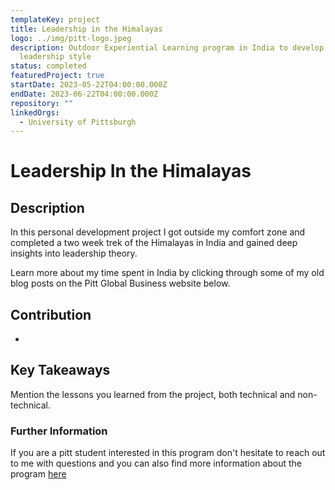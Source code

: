 ```yaml
---
templateKey: project
title: Leadership in the Himalayas
logo: ../img/pitt-logo.jpeg
description: Outdoor Experiential Learning program in India to develop personal
  leadership style
status: completed
featuredProject: true
startDate: 2023-05-22T04:00:00.000Z
endDate: 2023-06-22T04:00:00.000Z
repository: ""
linkedOrgs:
  - University of Pittsburgh
---
```

# Leadership In the Himalayas

## **Description**

I﻿n this personal development project I got outside my comfort zone and completed a two week trek of the Himalayas in India and gained deep insights into leadership theory. 

Learn more about my time spent in India by clicking through some of my old blog posts on the Pitt Global Business website below.

## **Contribution**

*

## **Key Takeaways**

Mention the lessons you learned from the project, both technical and non-technical.

### Further Information

If you are a pitt student interested in this program don't hesitate to reach out to me with questions and you can also find more information about the program [here](https://www.abroad.pitt.edu/leadership)